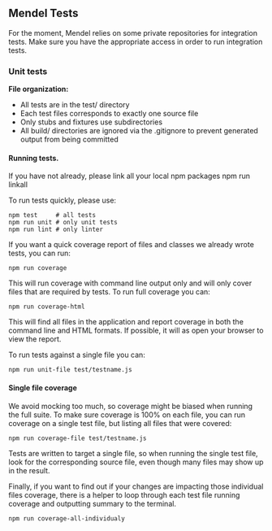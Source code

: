 ## Mendel Tests

For the moment, Mendel relies on some private repositories for integration tests. Make sure you have the appropriate access in order to run integration tests.

### Unit tests

**File organization:**

-   All tests are in the test/ directory
-   Each test files corresponds to exactly one source file
-   Only stubs and fixtures use subdirectories
-   All build/ directories are ignored via the .gitignore to prevent generated output from being committed

#### Running tests.

If you have not already, please link all your local npm packages
npm run linkall

To run tests quickly, please use:

    npm test     # all tests
    npm run unit # only unit tests
    npm run lint # only linter

If you want a quick coverage report of files and classes we already wrote tests, you can run:

    npm run coverage

This will run coverage with command line output only and will only cover files that are required by tests. To run full coverage you can:

    npm run coverage-html

This will find all files in the application and report coverage in both the command line and HTML formats. If possible, it will as open your browser to view the report.

To run tests against a single file you can:

    npm run unit-file test/testname.js

#### Single file coverage

We avoid mocking too much, so coverage might be biased when running the full suite. To make sure coverage is 100% on each file, you can run coverage on a single test file, but listing all files that were covered:

    npm run coverage-file test/testname.js

Tests are written to target a single file, so when running the single test file, look for the corresponding source file, even though many files may show up in the result.

Finally, if you want to find out if your changes are impacting those individual files coverage, there is a helper to loop through each test file running coverage and outputting summary to the terminal.

    npm run coverage-all-individualy
